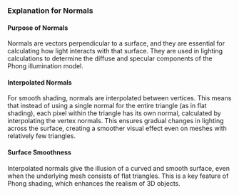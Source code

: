 ### Explanation for Normals

#### Purpose of Normals
Normals are vectors perpendicular to a surface, and they are essential for calculating how light interacts with that surface. They are used in lighting calculations to determine the diffuse and specular components of the Phong illumination model. 

#### Interpolated Normals
For smooth shading, normals are interpolated between vertices. This means that instead of using a single normal for the entire triangle (as in flat shading), each pixel within the triangle has its own normal, calculated by interpolating the vertex normals. This ensures gradual changes in lighting across the surface, creating a smoother visual effect even on meshes with relatively few triangles.

#### Surface Smoothness
Interpolated normals give the illusion of a curved and smooth surface, even when the underlying mesh consists of flat triangles. This is a key feature of Phong shading, which enhances the realism of 3D objects.